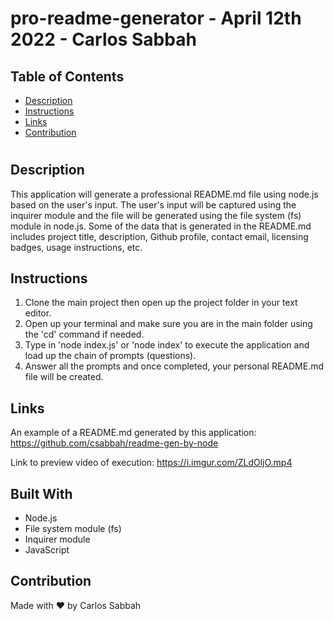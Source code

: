 # pro-readme-generator - April 12th 2022 - Carlos Sabbah

## Table of Contents

- [Description](#Description)
- [Instructions](#Instructions)
- [Links](#Links)
- [Contribution](#Contribution)

#

## Description

This application will generate a professional README.md file using node.js based on the user's input. The user's input will be captured using the inquirer module and the file will be generated using the file system (fs) module in node.js. Some of the data that is generated in the README.md includes project title, description, Github profile, contact email, licensing badges, usage instructions, etc.

## Instructions

1. Clone the main project then open up the project folder in your text editor.
2. Open up your terminal and make sure you are in the main folder using the 'cd' command if needed.
3. Type in 'node index.js' or 'node index' to execute the application and load up the chain of prompts (questions).
4. Answer all the prompts and once completed, your personal README.md file will be created.

## Links

An example of a README.md generated by this application:
https://github.com/csabbah/readme-gen-by-node

Link to preview video of execution:
https://i.imgur.com/ZLdOljO.mp4

## Built With

- Node.js
- File system module (fs)
- Inquirer module
- JavaScript

## Contribution

Made with ❤️ by Carlos Sabbah
